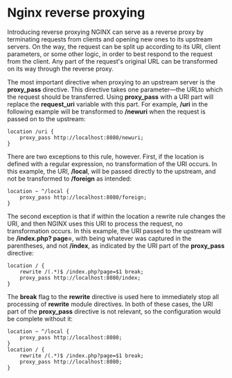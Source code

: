 # Nginx reverse proxying

Introducing reverse proxying
NGINX can serve as a reverse proxy by terminating requests from clients and
opening new ones to its upstream servers. On the way, the request can be split
up according to its URI, client parameters, or some other logic, in order to best
respond to the request from the client. Any part of the request's original URL
can be transformed on its way through the reverse proxy.

The most important directive when proxying to an upstream server is the
**proxy_pass** directive. This directive takes one parameter—the URLto which
the request should be transferred. Using **proxy_pass** with a URI part will
replace the **request_uri** variable with this part. For example, **/uri** in the
following example will be transformed to **/newuri** when the request is passed
on to the upstream:

```
location /uri {
    proxy_pass http://localhost:8080/newuri;
}
```

There are two exceptions to this rule, however. First, if the location is defined
with a regular expression, no transformation of the URI occurs. In this
example, the URI, **/local**, will be passed directly to the upstream, and not be
transformed to **/foreign** as intended:

```
location ~ ^/local {
    proxy_pass http://localhost:8080/foreign;
}
```

The second exception is that if within the location a rewrite rule changes the
URI, and then NGINX uses this URI to process the request, no transformation
occurs. In this example, the URI passed to the upstream will be **/index.php?
page=<match>**, with **<match>** being whatever was captured in the
parentheses, and not **/index**, as indicated by the URI part of the **proxy_pass**
directive:

```
location / {
    rewrite /(.*)$ /index.php?page=$1 break;
    proxy_pass http://localhost:8080/index;
}
```

The **break** flag to the **rewrite** directive is used here to immediately stop all
processing of **rewrite** module directives.
In both of these cases, the URI part of the **proxy_pass** directive is not
relevant, so the configuration would be complete without it:

```
location ~ ^/local {
    proxy_pass http://localhost:8080;
}
location / {
    rewrite /(.*)$ /index.php?page=$1 break;
    proxy_pass http://localhost:8080;
}
```
